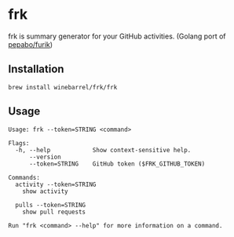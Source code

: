 # frk

frk is summary generator for your GitHub activities.
(Golang port of [pepabo/furik](https://github.com/pepabo/furik))

## Installation

```
brew install winebarrel/frk/frk
```

## Usage

```
Usage: frk --token=STRING <command>

Flags:
  -h, --help            Show context-sensitive help.
      --version
      --token=STRING    GitHub token ($FRK_GITHUB_TOKEN)

Commands:
  activity --token=STRING
    show activity

  pulls --token=STRING
    show pull requests

Run "frk <command> --help" for more information on a command.
```
